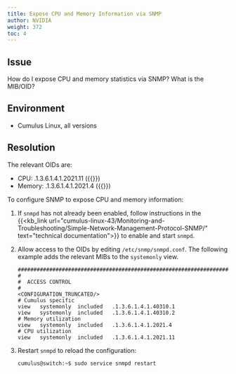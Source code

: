 ```yaml
---
title: Expose CPU and Memory Information via SNMP
author: NVIDIA
weight: 372
toc: 4
---
```


## Issue

How do I expose CPU and memory statistics via SNMP? What is the MIB/OID?

## Environment

- Cumulus Linux, all versions

## Resolution

The relevant OIDs are:

- CPU: .1.3.6.1.4.1.2021.11
    ({{<exlink url="http://www.net-snmp.org/docs/mibs/UCD-SNMP-MIB.txt" text="UCD-SNMP-MIB::systemStats">}})
- Memory: .1.3.6.1.4.1.2021.4
    ({{<exlink url="http://www.net-snmp.org/docs/mibs/UCD-SNMP-MIB.txt" text="UCD-SNMP-MIB::memory">}})

To configure SNMP to expose CPU and memory information:

1.  If `snmpd` has not already been enabled, follow instructions in the
    {{<kb_link url="cumulus-linux-43/Monitoring-and-Troubleshooting/Simple-Network-Management-Protocol-SNMP/" text="technical documentation">}} to enable and start `snmpd`.
2.  Allow access to the OIDs by editing `/etc/snmp/snmpd.conf`. The
    following example adds the relevant MIBs to the `systemonly` view.

        ###############################################################################
        #
        #  ACCESS CONTROL
        #
        <CONFIGURATION_TRUNCATED/>
        # Cumulus specific
        view   systemonly  included   .1.3.6.1.4.1.40310.1
        view   systemonly  included   .1.3.6.1.4.1.40310.2
        # Memory utilization
        view   systemonly  included   .1.3.6.1.4.1.2021.4 
        # CPU utilization
        view   systemonly  included   .1.3.6.1.4.1.2021.11

3.  Restart `snmpd` to reload the configuration:

        cumulus@switch:~$ sudo service snmpd restart
